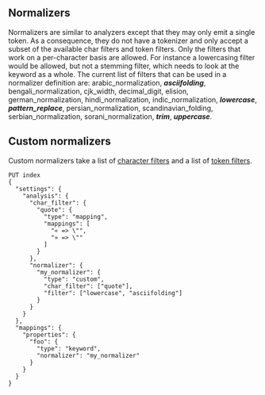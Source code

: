## Normalizers
Normalizers are similar to analyzers except that they may only emit a single token. As a consequence, they do not have
a tokenizer and only accept a subset of the available char filters and token filters. Only the filters that work on a 
per-character basis are allowed. For instance a lowercasing filter would be allowed, but not a stemming filter, which 
needs to look at the keyword as a whole. The current list of filters that can be used in a normalizer definition are: 
arabic_normalization, **_asciifolding_**, bengali_normalization, cjk_width, decimal_digit, elision, german_normalization, 
hindi_normalization, indic_normalization, **_lowercase_**, **_pattern_replace_**, persian_normalization, 
scandinavian_folding, serbian_normalization, sorani_normalization, **_trim_**, **_uppercase_**.

## Custom normalizers
Custom normalizers take a list of 
[character filters](https://www.elastic.co/guide/en/elasticsearch/reference/current/analysis-charfilters.html) 
and a list of [token filters](https://www.elastic.co/guide/en/elasticsearch/reference/current/analysis-tokenfilters.html).
```
PUT index
{
  "settings": {
    "analysis": {
      "char_filter": {
        "quote": {
          "type": "mapping",
          "mappings": [
            "« => \"",
            "» => \""
          ]
        }
      },
      "normalizer": {
        "my_normalizer": {
          "type": "custom",
          "char_filter": ["quote"],
          "filter": ["lowercase", "asciifolding"]
        }
      }
    }
  },
  "mappings": {
    "properties": {
      "foo": {
        "type": "keyword",
        "normalizer": "my_normalizer"
      }
    }
  }
}
```
